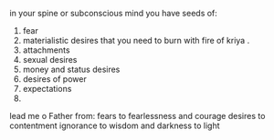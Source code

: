 in your spine or subconscious mind 
you have seeds of:
1. fear 
2. materialistic desires
that you need to burn with fire of kriya
. 
3. attachments 
4. sexual desires
5. money and status desires
6. desires of power
7. expectations 
8. 

lead me o Father from:
fears to fearlessness and courage
desires to contentment
ignorance to wisdom 
and darkness to light 

